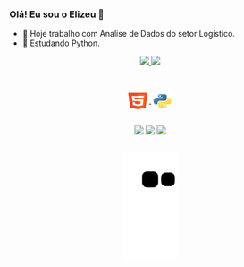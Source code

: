 ### Olá! Eu sou o Elizeu  👋

- 🔭 Hoje trabalho com Analise de Dados do setor Logístico. 
- 🌱 Estudando Python.

<div align="center">
  <a href="https://www.linkedin.com/in/elizeumoyses">
  <img height="120em" src="https://github-readme-stats.vercel.app/api?username=ElizeuMoyses&show_icons=true&theme=dark&include_all_commits=true&count_private=true"/>
  <img height="120em" src="https://github-readme-stats.vercel.app/api/top-langs/?username=ElizeuMoyses&layout=compact&langs_count=7&theme=dark"/>
</div>
  
 ##
  
  <div align="center">
<div style="display: inline_block"><br>
  <img align="center" alt="Rafa-HTML" height="30" width="40" src="https://raw.githubusercontent.com/devicons/devicon/master/icons/html5/html5-original.svg">
  <img align="center" alt="Rafa-Python" height="30" width="40" src="https://raw.githubusercontent.com/devicons/devicon/master/icons/python/python-original.svg">
</div>

##
   
<div align="center">
  <a href="https://instagram.com/elizeumoyses" target="_blank"><img src="https://img.shields.io/badge/-Instagram-%23E4405F?style=for-the-badge&logo=instagram&logoColor=white" target="_blank"></a>
  <a href = "mailto:elizeu.f.moyses@gmail.com"><img src="https://img.shields.io/badge/-Gmail-%23333?style=for-the-badge&logo=gmail&logoColor=white" target="_blank"></a>
  <a href="https://www.linkedin.com/in/elizeumoyses" target="_blank"><img src="https://img.shields.io/badge/-LinkedIn-%230077B5?style=for-the-badge&logo=linkedin&logoColor=white" target="_blank"></a> 
 </div>
    
##

![Snake animation](https://github.com/ElizeuMoyses/ElizeuMoyses/blob/output/github-contribution-grid-snake.svg)
